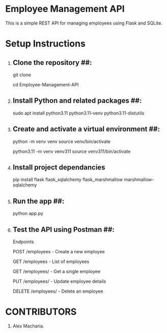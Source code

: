 # Employee Management API

This is a simple REST API for managing employees using Flask and SQLite.

#  Setup Instructions

1. ## Clone the repository ##:
   git clone <repo-url>

   cd Employee-Management-API

2. ## Install Python and related packages ##:
    sudo apt install python3.11 python3.11-venv python3.11-distutils

3. ## Create and activate a virtual environment ##:
    python -m venv venv
    source venv/bin/activate 


    python3.11 -m venv venv311
    source venv311/bin/activate

4. ## Install project dependancies ##
   pip install flask flask_sqlalchemy flask_marshmallow marshmallow-sqlalchemy



5. ## Run the app ##:
    python app.py


6. ## Test the API using Postman ##:
    Endpoints
    
    POST /employees - Create a new employee

    GET /employees - List of employees

    GET /employees/<id> - Get a single employee

    PUT /employees/<id> - Update employee details

    DELETE /employees/<id> - Delete an employee

# CONTRIBUTORS #
1. Alex Macharia.
   



